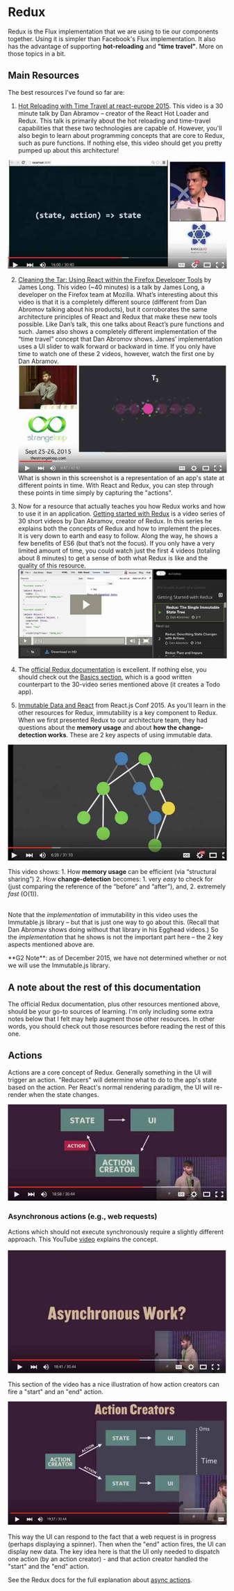 
# Redux
Redux is the Flux implementation that we are using to tie our components together.  Using it is simpler than Facebook's Flux implementation. It also has the advantage of supporting **hot-reloading** and **"time travel"**.  More on those topics in a bit. 

## Main Resources
The best resources I've found so far are:
1. [Hot Reloading with Time Travel at react-europe 2015](https://www.youtube.com/watch?v=xsSnOQynTHs). This video is a 30 minute talk by Dan Abramov – creator of the React Hot Loader and Redux.  This talk is primarily about the hot reloading and time-travel capabilities that these two technologies are capable of. However, you'll also begin to learn about programming concepts that are core to Redux, such as pure functions.  If nothing else, this video should get you pretty pumped up about this architecture!

 ![](2015-12-18_18-02-41.jpg)
 
2. [Cleaning the Tar: Using React within the Firefox Developer Tools](https://www.youtube.com/watch?v=qUlRpybs7_c) by James Long.  This video (~40 minutes) is a talk by James Long, a developer on the Firefox team at Mozilla.  What’s interesting about this video is that it is a completely different source (different from Dan Abromov talking about his products), but it corroborates the same architecture principles of React and Redux that make these new tools possible.  Like Dan’s talk, this one talks about React’s pure functions and such.  James also shows a completely different implementation of the “time travel” concept that Dan Abromov shows.  James’ implementation uses a UI slider to walk forward or backward in time.  If you only have time to watch one of these 2 videos, however, watch the first one by Dan Abramov.
![](2015-12-18_18-10-09.jpg) What is shown in this screenshot is a representation of an app's state at different points in time.  With React and Redux, you can step through these points in time simply by capturing the "actions".  

3. Now for a resource that actually teaches you how Redux works and how to use it in an application.  [Getting started with Redux](https://egghead.io/series/getting-started-with-redux) is a video series of 30 short videos by Dan Abramov, creator of Redux.  In this series he explains both the concepts of Redux and how to implement the pieces.  It is very down to earth and easy to follow.  Along the way, he shows a few benefits of ES6 (but that’s not the focus).  If you only have a very limited amount of time, you could watch just the first 4 videos (totaling about 8 minutes) to get a sense of both what Redux is like and the quality of this resource.  
![](2015-12-18_18-33-59.jpg)

4. The [official Redux documentation](http://rackt.org/redux/index.html) is excellent. If nothing else, you should check out the [Basics section](http://rackt.org/redux/docs/basics/index.html), which is a good written counterpart to the 30-video series mentioned above (it creates a Todo app).  

5. [Immutable Data and React](https://www.youtube.com/watch?v=I7IdS-PbEgI) from React.js Conf 2015.  As you'll learn in the other resources for Redux, immutability is a key component to Redux.  When we first presented Redux to our architecture team, they had questions about the **memory usage** and about **how the change-detection works**.  These are 2 key aspects of using immutable data.  

 ![](2015-12-18_19-00-01.jpg)

 This video shows:
     1. How **memory usage** can be efficient (via “structural sharing”)
     2. How **change-detection** becomes:
        1. very *easy* to check for (just comparing the reference of the “before” and “after”), and,
        2. extremely *fast* (O(1)). 
 <br /><br />
 
 Note that the *implementation* of immutability in this video uses the Immutable.js library – but that is just one way to go about this.  (Recall that Dan Abromav shows doing without that library in his Egghead videos.)  So the *implementation* that he shows is not the important part here – the 2 key aspects mentioned above are.  

 <p class="g2-note">**G2 Note**: as of December 2015, we have not determined whether or not we will use the Immutable.js library.</p>


   


## A note about the rest of this documentation
The official Redux documentation, plus other resources mentioned above, should be your go-to sources of learning.  I'm only including some extra notes below that I felt may help augment those other resources.  In other words, you should check out those resources before reading the rest of this one.

 


## Actions
Actions are a core concept of Redux.  Generally something in the UI will trigger an action.  "Reducers" will determine what to do to the app's state based on the action.  Per React's normal rendering paradigm, the UI will re-render when the state changes.

![](2015-12-18_16-27-13.jpg)


### Asynchronous actions (e.g., web requests)
Actions which should not execute synchronously require a slightly different approach.  This YouTube [video](https://youtu.be/764wvf8KuTw?t=1121) explains the concept.

![](2015-12-18_16-07-28.jpg)


This section of the video has a nice illustration of how action creators can fire a "start" and an "end" action.

![](2015-12-18_16-28-44.jpg)

This way the UI can respond to the fact that a web request is in progress (perhaps displaying a spinner).  Then when the "end" action fires, the UI can display new data.  The key idea here is that the UI only needed to dispatch one action (by an action creator) - and that action creator handled the "start" and the "end" action.


See the Redux docs for the full explanation about [async actions](http://rackt.org/redux/docs/advanced/AsyncActions.html).

